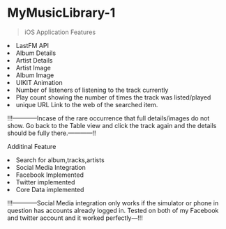 # MyMusicLibrary-1

><p>iOS Application Features</p><ul>
<li>LastFM API</li>
<li>Album Details</li>
<li>Artist Details</li>
<li>Artist Image </li>
<li>Album Image </li>
<li>UIKIT Animation</li>

<li>Number of listeners of listening to the track currently</li>
<li>Play count showing the number of times the track was listed/played</li> 
<li>unique URL Link to the web of the searched item.</li></ul>

<p>!!!————Incase of the rare occurrence that full details/images do not show. Go back to the Table view and click the track again and the details should be fully there.————!!</p>

<p>Additinal Feature</p>
<li>Search for album,tracks,artists</li>
<li>Social Media Integration</li>
<li>Facebook Implemented</li>
<li>Twitter implemented</li>
<li>Core Data implemented</li>
<p>!!!————Social Media integration only works if the simulator or phone in question has accounts already logged in. Tested on both of my Facebook and twitter account and it worked perfectly—!!!</p>



